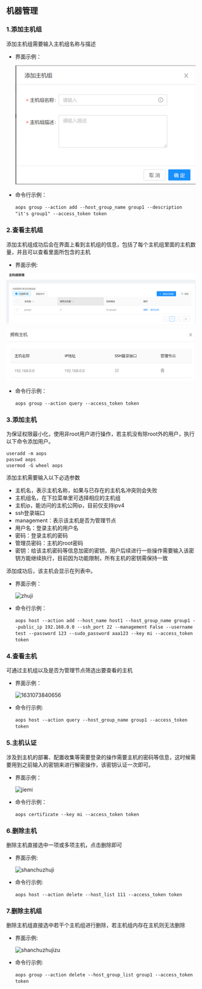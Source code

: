 ## 机器管理

### 1.添加主机组

添加主机组需要输入主机组名称与描述

- 界面示例：

	![tianjiazhujizu](./figures/tianjiazhujizu.png)


- 命令行示例：

	```aops group --action add --host_group_name group1 --description "it's group1" --access_token token```
### 2.查看主机组
添加主机组成功后会在界面上看到主机组的信息，包括了每个主机组里面的主机数量，并且可以查看里面所包含的主机
- 界面示例:

 ![1631073636579](./figures/1631073636579.png)

 ![zuneizhuji](./figures/zuneizhuji.png)

- 命令行示例：

  ```aops group --action query --access_token token```

### 3.添加主机
为保证权限最小化，使用非root用户进行操作，若主机没有除root外的用户，执行以下命令添加用户。

```
useradd -m aops
passwd aops
usermod -G wheel aops
```

添加主机需要输入以下必选参数

- 主机名，表示主机名称，如果与已存在的主机名冲突则会失败
- 主机组名，在下拉菜单里可选择相应的主机组
- 主机ip，能访问的主机公网ip，目前仅支持ipv4
- ssh登录端口
- management：表示该主机是否为管理节点
- 用户名：登录主机的用户名
- 密码：登录主机的密码
- 管理员密码：主机的root密码
- 密钥：给该主机密码等信息加密的密钥，用户后续进行一些操作需要输入该密钥方能继续执行，目前因为功能限制，所有主机的密钥需保持一致

添加成功后，该主机会显示在列表中。

- 界面示例：

	![zhuji](./figures/zhuji.png)

- 命令行示例：

	```aops host --action add --host_name host1 --host_group_name group1 --public_ip 192.168.0.0 --ssh_port 22 --management False --username test --password 123 --sudo_password aaa123 --key mi --access_token token```

### 4.查看主机

可通过主机组以及是否为管理节点筛选出要查看的主机

- 界面示例：

  ![1631073840656](./figures/1631073840656.png)

- 命令行示例:

  ```aops host --action query --host_group_name group1 --access_token token```

### 5.主机认证

涉及到主机的部署、配置收集等需要登录的操作需要主机的密码等信息，这时候需要用到之前输入的密钥来进行解密操作，该密钥认证一次即可。

- 界面示例：

	![jiemi](./figures/jiemi.png)

- 命令行示例：

  ```aops certificate --key mi --access_token token```

### 6.删除主机

删除主机直接选中一项或多项主机，点击删除即可

- 界面示例:

	![shanchuzhuji](./figures/shanchuzhuji.png)

- 命令行示例:

  ```aops host --action delete --host_list 111 --access_token token```

### 7.删除主机组

删除主机组直接选中若干个主机组进行删除，若主机组内存在主机则无法删除

- 界面示例:

  ![shanchuzhujizu](./figures/shanchuzhujizu.png)

- 命令行示例:

  ```aops group --action delete --host_group_list group1 --access_token token```
